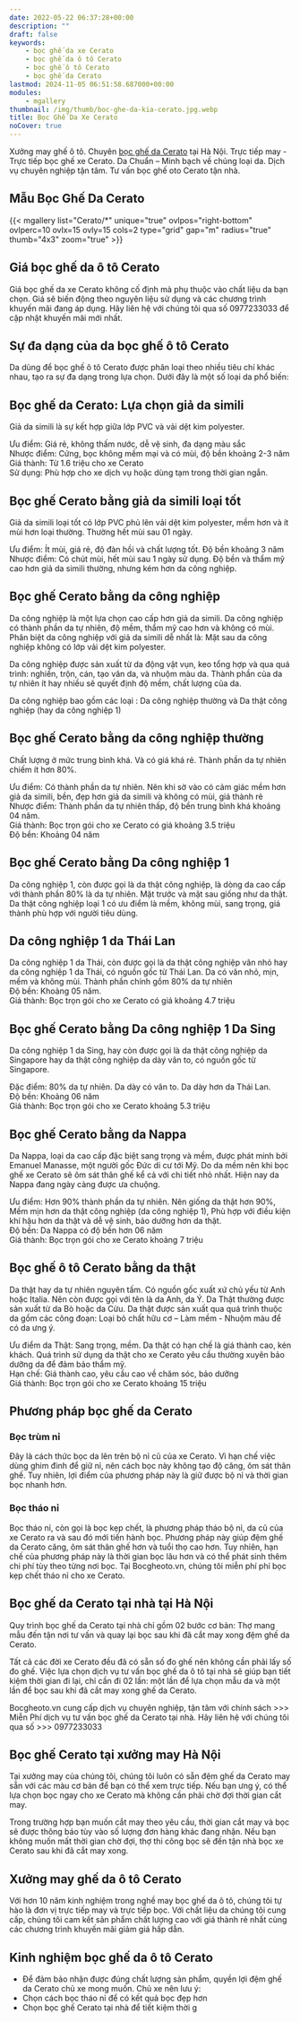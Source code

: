 ```yaml
---
date: 2022-05-22 06:37:28+00:00
description: ""
draft: false
keywords:
    - bọc ghế da xe Cerato
    - bọc ghế da ô tô Cerato
    - bọc ghế ô tô Cerato
    - bọc ghế da Cerato
lastmod: 2024-11-05 06:51:58.687000+00:00
modules:
    - mgallery
thumbnail: /img/thumb/boc-ghe-da-kia-cerato.jpg.webp
title: Bọc Ghế Da Xe Cerato
noCover: true
---
```


Xưởng may ghế ô tô. Chuyên [bọc ghế da Cerato](https://bocgheoto.vn/kia/boc-ghe-da-xe-cerato.html/) tại Hà Nội. Trực tiếp may - Trực tiếp bọc ghế xe Cerato. Da Chuẩn – Minh bạch về chủng loại da. Dịch vụ chuyên nghiệp tận tâm. Tư vấn bọc ghế oto Cerato tận nhà.

## Mẫu Bọc Ghế Da Cerato
{{< mgallery list="Cerato/*" unique="true" ovlpos="right-bottom" ovlperc=10 ovlx=15 ovly=15 cols=2 type="grid" gap="m" radius="true" thumb="4x3" zoom="true" >}}

## Giá bọc ghế da ô tô Cerato

Giá bọc ghế da xe Cerato không cố định mà phụ thuộc vào chất liệu da bạn chọn. Giá sẽ biến động theo nguyên liệu sử dụng và các chương trình khuyến mãi đang áp dụng. Hãy liên hệ với chúng tôi qua số 0977233033 để cập nhật khuyến mãi mới nhất.

## Sự đa dạng của da bọc ghế ô tô Cerato

Da dùng để bọc ghế ô tô Cerato được phân loại theo nhiều tiêu chí khác nhau, tạo ra sự đa dạng trong lựa chọn. Dưới đây là một số loại da phổ biến:

## Bọc ghế da Cerato: Lựa chọn giả da simili

Giả da simili là sự kết hợp giữa lớp PVC và vải dệt kim polyester.

Ưu điểm: Giá rẻ, không thấm nước, dễ vệ sinh, đa dạng màu sắc  
Nhược điểm: Cứng, bọc không mềm mại và có mùi, độ bền khoảng 2-3 năm  
Giá thành: Từ 1.6 triệu cho xe Cerato  
Sử dụng: Phù hợp cho xe dịch vụ hoặc dùng tạm trong thời gian ngắn.

## Bọc ghế Cerato bằng giả da simili loại tốt

Giả da simili loại tốt có lớp PVC phủ lên vải dệt kim polyester, mềm hơn và ít mùi hơn loại thường. Thường hết mùi sau 01 ngày.

Ưu điểm: Ít mùi, giá rẻ, độ đàn hồi và chất lượng tốt. Độ bền khoảng 3 năm  
Nhược điểm: Có chút mùi, hết mùi sau 1 ngày sử dụng. Độ bền và thẩm mỹ cao hơn giả da simili thường, nhưng kém hơn da công nghiệp.

## Bọc ghế Cerato bằng da công nghiệp

Da công nghiệp là một lựa chọn cao cấp hơn giả da simili. Da công nghiệp có thành phần da tự nhiên, độ mềm, thẩm mỹ cao hơn và không có mùi. Phân biệt da công nghiệp với giả da simili dễ nhất là: Mặt sau da công nghiệp không có lớp vải dệt kim polyester.

Da công nghiệp được sản xuất từ da động vật vụn, keo tổng hợp và qua quá trình: nghiền, trộn, cán, tạo vân da, và nhuộm màu da. Thành phần của da tự nhiên ít hay nhiều sẽ quyết định độ mềm, chất lượng của da.

Da công nghiệp bao gồm các loại : Da công nghiệp thường và Da thật công nghiệp (hay da công nghiệp 1)

## Bọc ghế Cerato bằng da công nghiệp thường

Chất lượng ở mức trung bình khá. Và có giá khá rẻ. Thành phần da tự nhiên chiếm ít hơn 80%.

Ưu điểm: Có thành phần da tự nhiên. Nên khi sờ vào có cảm giác mềm hơn giả da simili, bền, đẹp hơn giả da simili và không có mùi, giá thành rẻ  
Nhược điểm: Thành phần da tự nhiên thấp, độ bền trung bình khá khoảng 04 năm.  
Giá thành: Bọc trọn gói cho xe Cerato có giá khoảng 3.5 triệu  
Độ bền: Khoảng 04 năm

## Bọc ghế Cerato bằng Da công nghiệp 1

Da công nghiệp 1, còn được gọi là da thật công nghiệp, là dòng da cao cấp với thành phần 80% là da tự nhiên. Mặt trước và mặt sau giống như da thật. Da thật công nghiệp loại 1 có ưu điểm là mềm, không mùi, sang trọng, giá thành phù hợp với người tiêu dùng.

## Da công nghiệp 1 da Thái Lan

Da công nghiệp 1 da Thái, còn được gọi là da thật công nghiệp vân nhỏ hay da công nghiệp 1 da Thái, có nguồn gốc từ Thái Lan. Da có vân nhỏ, mịn, mềm và không mùi. Thành phần chính gồm 80% da tự nhiên  
Độ bền: Khoảng 05 năm.  
Giá thành: Bọc trọn gói cho xe Cerato có giá khoảng 4.7 triệu

## Bọc ghế Cerato bằng Da công nghiệp 1 Da Sing

Da công nghiệp 1 da Sing, hay còn được gọi là da thật công nghiệp da Singapore hay da thật công nghiệp da dày vân to, có nguồn gốc từ Singapore. 

Đặc điểm: 80% da tự nhiên. Da dày có vân to. Da dày hơn da Thái Lan.  
Độ bền: Khoảng 06 năm  
Giá thành: Bọc trọn gói cho xe Cerato khoảng 5.3 triệu

## Bọc ghế Cerato bằng da Nappa

Da Nappa, loại da cao cấp đặc biệt sang trọng và mềm, được phát minh bởi Emanuel Manasse, một người gốc Đức di cư tới Mỹ. Do da mềm nên khi bọc ghế xe Cerato sẽ ôm sát thân ghế kể cả với chi tiết nhỏ nhất. Hiện nay da Nappa đang ngày càng được ưa chuộng.

Ưu điểm: Hơn 90% thành phần da tự nhiên. Nên giống da thật hơn 90%, Mềm mịn hơn da thật công nghiệp (da công nghiệp 1), Phù hợp với điều kiện khí hậu hơn da thật và dễ vệ sinh, bảo dưỡng hơn da thật.  
Độ bền: Da Nappa có độ bền hơn 06 năm  
Giá thành: Bọc trọn gói cho xe Cerato khoảng 7 triệu

## Bọc ghế ô tô Cerato bằng da thật

Da thật hay da tự nhiên nguyên tấm. Có nguồn gốc xuất xứ chủ yếu từ Anh hoặc Italia. Nên còn được gọi với tên là da Anh, da Ý. Da Thật thường được sản xuất từ da Bò hoặc da Cừu. Da thật được sản xuất qua quá trình thuộc da gồm các công đoạn: Loại bỏ chất hữu cơ – Làm mềm - Nhuộm màu để có da ưng ý.

Ưu điểm da Thật: Sang trọng, mềm. Da thật có hạn chế là giá thành cao, kén khách. Quá trình sử dụng da thật cho xe Cerato yêu cầu thường xuyên bảo dưỡng da để đảm bảo thẩm mỹ.  
Hạn chế: Giá thành cao, yêu cầu cao về chăm sóc, bảo dưỡng  
Giá thành: Bọc trọn gói cho xe Cerato khoảng 15 triệu

## Phương pháp bọc ghế da Cerato

### Bọc trùm nỉ

Đây là cách thức bọc da lên trên bộ nỉ cũ của xe Cerato. Vì hạn chế việc dùng ghim đinh để giữ nỉ, nên cách bọc này không tạo độ căng, ôm sát thân ghế. Tuy nhiên, lợi điểm của phương pháp này là giữ được bộ nỉ và thời gian bọc nhanh hơn.

### Bọc tháo nỉ

Bọc tháo nỉ, còn gọi là bọc kẹp chết, là phương pháp tháo bộ nỉ, da cũ của xe Cerato ra và sau đó mới tiến hành bọc. Phương pháp này giúp đệm ghế da Cerato căng, ôm sát thân ghế hơn và tuổi thọ cao hơn. Tuy nhiên, hạn chế của phương pháp này là thời gian bọc lâu hơn và có thể phát sinh thêm chi phí tùy theo từng nơi bọc. Tại Bocgheoto.vn, chúng tôi miễn phí phí bọc kẹp chết tháo nỉ cho xe Cerato.

## Bọc ghế da Cerato tại nhà tại Hà Nội

Quy trình bọc ghế da Cerato tại nhà chỉ gồm 02 bước cơ bản: Thợ mang mẫu đến tận nơi tư vấn và quay lại bọc sau khi đã cắt may xong đệm ghế da Cerato.

Tất cả các đời xe Cerato đều đã có sẵn số đo ghế nên không cần phải lấy số đo ghế. Việc lựa chọn dịch vụ tư vấn bọc ghế da ô tô tại nhà sẽ giúp bạn tiết kiệm thời gian đi lại, chỉ cần đi 02 lần: một lần để lựa chọn mẫu da và một lần để bọc sau khi đã cắt may xong ghế da Cerato.

Bocgheoto.vn cung cấp dịch vụ chuyên nghiệp, tận tâm với chính sách >>> Miễn Phí dịch vụ tư vấn bọc ghế da Cerato tại nhà. Hãy liên hệ với chúng tôi qua số >>> 0977233033

## Bọc ghế Cerato tại xưởng may Hà Nội

Tại xưởng may của chúng tôi, chúng tôi luôn có sẵn đệm ghế da Cerato may sẵn với các màu cơ bản để bạn có thể xem trực tiếp. Nếu bạn ưng ý, có thể lựa chọn bọc ngay cho xe Cerato mà không cần phải chờ đợi thời gian cắt may.

Trong trường hợp bạn muốn cắt may theo yêu cầu, thời gian cắt may và bọc sẽ được thông báo tùy vào số lượng đơn hàng khác đang nhận. Nếu bạn không muốn mất thời gian chờ đợi, thợ thi công bọc sẽ đến tận nhà bọc xe Cerato sau khi đã cắt may xong.

## Xưởng may ghế da ô tô Cerato

Với hơn 10 năm kinh nghiệm trong nghề may bọc ghế da ô tô, chúng tôi tự hào là đơn vị trực tiếp may và trực tiếp bọc. Với chất liệu da chúng tôi cung cấp, chúng tôi cam kết sản phẩm chất lượng cao với giá thành rẻ nhất cùng các chương trình khuyến mãi giảm giá hấp dẫn.

## Kinh nghiệm bọc ghế da ô tô Cerato

- Để đảm bảo nhận được đúng chất lượng sản phẩm, quyền lợi đệm ghế da Cerato chủ xe mong muốn. Chủ xe nên lưu ý:
- Chọn cách bọc tháo nỉ để có kết quả bọc đẹp hơn
- Chọn bọc ghế Cerato tại nhà để tiết kiệm thời g